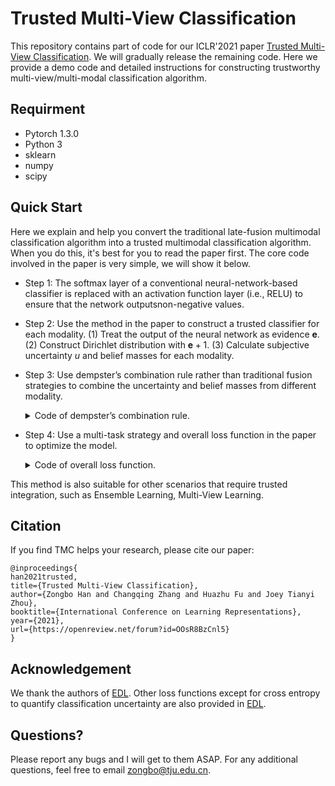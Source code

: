 # Trusted Multi-View Classification

This repository contains part of code for our ICLR'2021 paper [Trusted Multi-View Classification](https://openreview.net/forum?id=OOsR8BzCnl5). We will gradually release the remaining code. Here we provide a demo code and detailed instructions for constructing trustworthy multi-view/multi-modal classification algorithm.

## Requirment

- Pytorch 1.3.0
- Python 3
- sklearn
- numpy
- scipy

## Quick Start

Here we explain and help you convert the traditional late-fusion multimodal classification algorithm into a trusted multimodal classification algorithm. When you do this, it's best for you to read the paper first. The core code involved in the paper is very simple, we will show it below.

- Step 1: The softmax layer of a conventional neural-network-based classifier is replaced with an activation function layer (i.e., RELU) to ensure that the network outputsnon-negative values.
- Step 2: Use the method in the paper to construct a trusted classifier for each modality. (1) Treat the output of the neural network as evidence $\mathbf{e}$. (2) Construct Dirichlet distribution with $\mathbf{e}+1$. (3) Calculate subjective uncertainty $u$ and belief masses for each modality.
- Step 3: Use dempster’s combination rule rather than traditional fusion strategies to combine the uncertainty and belief masses from different modality.
    <details>
    <summary>
    Code of dempster’s combination rule.
    </summary>

    ```python
    def DS_Combin(self, alpha):
        """
        :param alpha: All Dirichlet distribution parameters.
        :return: Combined Dirichlet distribution parameters.
        """
        def DS_Combin_two(alpha1, alpha2):
            """
            :param alpha1: Dirichlet distribution parameters of view 1
            :param alpha2: Dirichlet distribution parameters of view 2
            :return: Combined Dirichlet distribution parameters
            """
            alpha = dict()
            alpha[0], alpha[1] = alpha1, alpha2
            b, S, E, u = dict(), dict(), dict(), dict()
            for v in range(2):
                S[v] = torch.sum(alpha[v], dim=1, keepdim=True)
                E[v] = alpha[v]-1
                b[v] = E[v]/(S[v].expand(E[v].shape))
                u[v] = self.classes/S[v]

            # b^0 @ b^(0+1)
            bb = torch.bmm(b[0].view(-1, self.classes, 1), b[1].view(-1, 1, self.classes))
            # b^0 * u^1
            uv1_expand = u[1].expand(b[0].shape)
            bu = torch.mul(b[0], uv1_expand)
            # b^1 * u^0
            uv_expand = u[0].expand(b[0].shape)
            ub = torch.mul(b[1], uv_expand)
            # calculate C
            bb_sum = torch.sum(bb, dim=(1, 2), out=None)
            bb_diag = torch.diagonal(bb, dim1=-2, dim2=-1).sum(-1)
            # bb_diag1 = torch.diag(torch.mm(b[v], torch.transpose(b[v+1], 0, 1)))
            C = bb_sum - bb_diag

            # calculate b^a
            b_a = (torch.mul(b[0], b[1]) + bu + ub)/((1-C).view(-1, 1).expand(b[0].shape))
            # calculate u^a
            u_a = torch.mul(u[0], u[1])/((1-C).view(-1, 1).expand(u[0].shape))

            # calculate new S
            S_a = self.classes / u_a
            # calculate new e_k
            e_a = torch.mul(b_a, S_a.expand(b_a.shape))
            alpha_a = e_a + 1
            return alpha_a

        for v in range(len(alpha)-1):
            if v==0:
                alpha_a = DS_Combin_two(alpha[0], alpha[1])
            else:
                alpha_a = DS_Combin_two(alpha_a, alpha[v+1])
        return alpha_a
    ```
    </details>
- Step 4: Use a multi-task strategy and overall loss function in the paper to optimize the model.
    <details>
    <summary>
    Code of overall loss function.
    </summary>

    ```python
    def KL(alpha, c):
        beta = torch.ones((1, c)).cuda()
        S_alpha = torch.sum(alpha, dim=1, keepdim=True)
        S_beta = torch.sum(beta, dim=1, keepdim=True)
        lnB = torch.lgamma(S_alpha) - torch.sum(torch.lgamma(alpha), dim=1, keepdim=True)
        lnB_uni = torch.sum(torch.lgamma(beta), dim=1, keepdim=True) - torch.lgamma(S_beta)
        dg0 = torch.digamma(S_alpha)
        dg1 = torch.digamma(alpha)
        kl = torch.sum((alpha - beta) * (dg1 - dg0), dim=1, keepdim=True) + lnB + lnB_uni
        return kl

    def ce_loss(p, alpha, c, global_step, annealing_step):
        S = torch.sum(alpha, dim=1, keepdim=True)
        E = alpha - 1
        label = F.one_hot(p, num_classes=c)
        A = torch.sum(label * (torch.digamma(S) - torch.digamma(alpha)), dim=1, keepdim=True)

        annealing_coef = min(1, global_step / annealing_step)

        alp = E * (1 - label) + 1
        B = annealing_coef * KL(alp, c)

        return (A + B)
    ```
    </details>

This method is also suitable for other scenarios that require trusted integration, such as Ensemble Learning, Multi-View Learning.

## Citation

If you find TMC helps your research, please cite our paper:

```
@inproceedings{
han2021trusted,
title={Trusted Multi-View Classification},
author={Zongbo Han and Changqing Zhang and Huazhu Fu and Joey Tianyi Zhou},
booktitle={International Conference on Learning Representations},
year={2021},
url={https://openreview.net/forum?id=OOsR8BzCnl5}
}
```

## Acknowledgement

We thank the authors of [EDL](https://muratsensoy.github.io/uncertainty.html). Other loss functions except for cross entropy to quantify classification uncertainty are also provided in [EDL](https://muratsensoy.github.io/uncertainty.html).

## Questions?

Please report any bugs and I will get to them ASAP. For any additional questions, feel free to email zongbo@tju.edu.cn.
